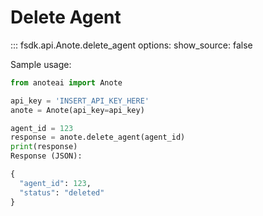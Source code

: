 # Delete Agent
::: fsdk.api.Anote.delete_agent
    options:
        show_source: false

Sample usage:

```py
from anoteai import Anote

api_key = 'INSERT_API_KEY_HERE'
anote = Anote(api_key=api_key)

agent_id = 123
response = anote.delete_agent(agent_id)
print(response)
Response (JSON):
```

```py
{
  "agent_id": 123,
  "status": "deleted"
}
```